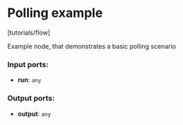 # Polling example

[tutorials/flow]

Example node, that demonstrates a basic polling scenario

### Input ports:

* __run__: `any`

### Output ports:

* __output__: `any`

